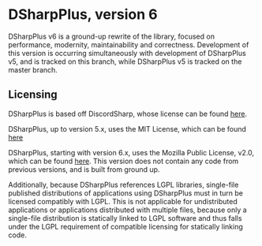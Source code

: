 # DSharpPlus, version 6

DSharpPlus v6 is a ground-up rewrite of the library, focused on performance, modernity, maintainability and correctness.
Development of this version is occurring simultaneously with development of DSharpPlus v5, and is tracked on this branch,
while DSharpPlus v5 is tracked on the master branch.

## Licensing

DSharpPlus is based off DiscordSharp, whose license can be found [here](./DiscordSharp.LICENSE).

DSharpPlus, up to version 5.x, uses the MIT License, which can be found [here](./LICENSE-OLD)

DSharpPlus, starting with version 6.x, uses the Mozilla Public License, v2.0, which can be found [here](./LICENSE).
This version does not contain any code from previous versions, and is built from ground up.

Additionally, because DSharpPlus references LGPL libraries, single-file published distributions of applications using
DSharpPlus must in turn be licensed compatibly with LGPL. This is not applicable for undistributed applications or
applications distributed with multiple files, because only a single-file distribution is statically linked to LGPL
software and thus falls under the LGPL requirement of compatible licensing for statically linking code.

